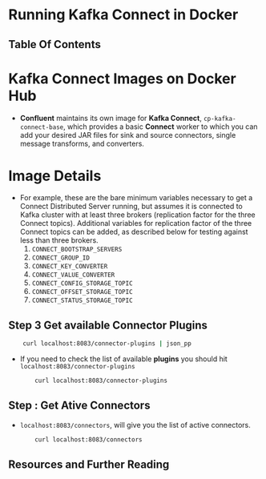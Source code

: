 # Running Kafka Connect in Docker

## Table Of Contents

# Kafka Connect Images on Docker Hub

- **Confluent** maintains its own image for **Kafka Connect**, `cp-kafka-connect-base`, which provides a basic **Connect** worker to which you can add your desired JAR files for sink and source connectors, single message transforms, and converters.

# Image Details

- For example, these are the bare minimum variables necessary to get a Connect Distributed Server running, but assumes it is connected to Kafka cluster with at least three brokers (replication factor for the three Connect topics). Additional variables for replication factor of the three Connect topics can be added, as described below for testing against less than three brokers.
  1. `CONNECT_BOOTSTRAP_SERVERS`
  2. `CONNECT_GROUP_ID`
  3. `CONNECT_KEY_CONVERTER`
  4. `CONNECT_VALUE_CONVERTER`
  5. `CONNECT_CONFIG_STORAGE_TOPIC`
  6. `CONNECT_OFFSET_STORAGE_TOPIC`
  7. `CONNECT_STATUS_STORAGE_TOPIC`

## Step 3 Get available Connector Plugins

```sh
    curl localhost:8083/connector-plugins | json_pp
```

- If you need to check the list of available **plugins** you should hit `localhost:8083/connector-plugins`
  ```sh
      curl localhost:8083/connector-plugins
  ```

## Step : Get Ative Connectors

- `localhost:8083/connectors`, will give you the list of active connectors.
  ```sh
      curl localhost:8083/connectors
  ```

## Resources and Further Reading
